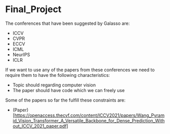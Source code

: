 # Final_Project

The conferences that have been suggested by Galasso are:

 - ICCV
 - CVPR
 - ECCV
 - ICML
 - NeurIPS
 - ICLR

If we want to use any of the papers from these conferences we need to require them to have the following characteristics:

 - Topic should regarding computer vision
 - The paper should have code which we can freely use

Some of the papers so far the fulfill these constraints are:

 - (Paper)[https://openaccess.thecvf.com/content/ICCV2021/papers/Wang_Pyramid_Vision_Transformer_A_Versatile_Backbone_for_Dense_Prediction_Without_ICCV_2021_paper.pdf]